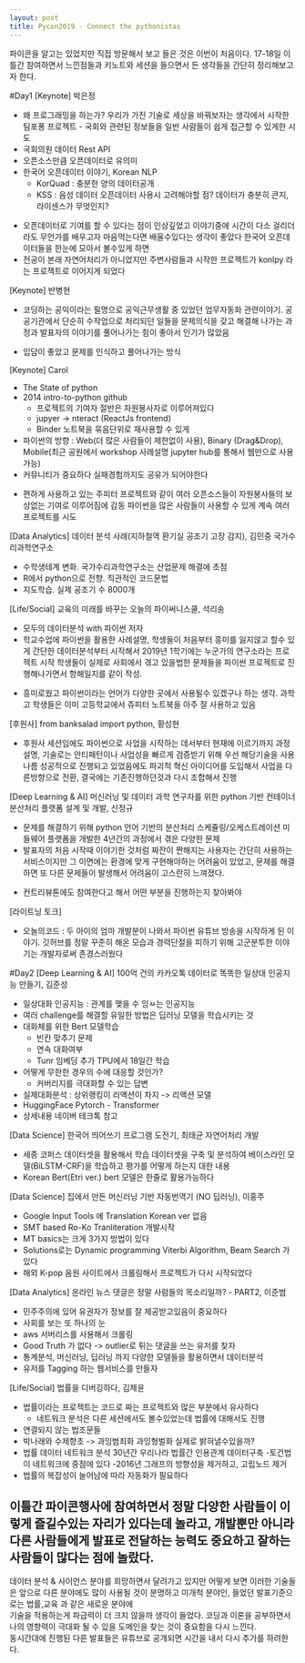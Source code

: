 ```yaml
---
layout: post
title: Pycon2019 - Connect the pythonistas
---
```


파이콘을 알고는 있었지만 직접 방문해서 보고 들은 것은 이번이 처음이다. 17-18일 이틀간 참여하면서 느낀점들과 키노트와 세션을 들으면서 든 생각들을 간단히 정리해보고자 한다.

#Day1
[Keynote] 박은정
- 왜 프로그래밍을 하는가? 우리가 가진 기술로 세상을 바꿔보자는 생각에서 시작한 팀포퐁 프로젝트 - 국회와 관련된 정보들을 일반 사람들이 쉽게 접근할 수 있게한 시도
- 국회의원 데이터 Rest API
- 오픈소스만큼 오픈데이터로 유의미
- 한국어 오픈데이터 이야기, Korean NLP
    - KorQuad : 충분한 양의 데이터공개
    - KSS     : 음성 데이터
    오픈데이터 사용시 고려해야할 점? 데이터가 충분히 큰지, 라이센스가 무엇인지?
* 오픈데이터로 기여를 할 수 있다는 점이 인상깊었고 이야기중에 시간이 다소 걸리더라도 무언가를 배우고자 마음먹는다면 배울수있다는 생각이 좋았다
  한국어 오픈데이터들을 한눈에 모아서 볼수있게 하면  
* 전공이 본래 자연어처리가 아니었지만 주변사람들과 시작한 프로젝트가 konlpy 라는 프로젝트로 이어지게 되었다   
        
[Keynote] 반병현
- 코딩하는 공익이라는 필명으로 공익근무생활 중 있었던 업무자동화 관련이야기. 공공기관에서 단순히 수작업으로 처리되던 일들을 문제의식을 갖고 해결해 나가는 과정과
발표자의 이야기를 풀어나가는 힘이 좋아서 인기가 많았음
* 입담이 좋았고 문제를 인식하고 풀어나가는 방식  

[Keynote] Carol
- The State of python
- 2014 intro-to-python github
    - 프로젝트의 기여자 절반은 자원봉사자로 이루어져있다
    - jupyer -> nteract (ReactJs frontend) 
    - Binder 노트북을 묶음단위로 재사용할 수 있게
- 파이썬의 방향 : Web(더 많은 사람들이 제한없이 사용), Binary (Drag&Drop), Mobile(최근 공원에서 workshop 사례설명 jupyter hub를 통해서 웹만으로 사용가능)
- 커뮤니티가 중요하다 실패경험까지도 공유가 되어야한다
* 편하게 사용하고 있는 주피터 프로젝트와 같이 여러 오픈소스들이 자원봉사들의 보상없는 기여로 이루어짐에 감동
  파이썬을 많은 사람들이 사용할 수 있게 계속 여러프로젝트를 시도  
  
[Data Analytics] 데이터 분석 사례(지하철역 환기실 공조기 고장 감지), 김민중 국가수리과학연구소
- 수학생테계 변화. 국가수리과학연구소는 산업문제 해결에 초점
- R에서 python으로 전향. 직관적인 코드문법
- 지도학습. 실제 공조기 수 8000개  

[Life/Social] 교육의 미래를 바꾸는 오늘의 파이써니스쿨, 석리송
- 모두의 데이터분석 with 파이썬 저자
- 학교수업에 파이썬을 활용한 사례설명, 학생들이 처음부터 흥미를 잃지않고 할수 있게 간단한 데이터분석부터 시작해서 2019년 1학기에는 누군가의 연구소라는 프로젝트 시작
  학생들이 실제로 사회에서 겪고 있을법한 문제들을 파이썬 프로젝트로 진행해나가면서 항해일지를 같이 작성. 
* 흥미로웠고 파이썬이라는 언어가 다양한 곳에서 사용될수 있겠구나 하는 생각. 과학고 학생들은 이미 고등학교에서 쥬피터 노트북을 아주 잘 사용하고 있음  

[후원사] from banksalad import python, 황성현
- 후원사 세션임에도 파이썬으로 사업을 시작하는 데서부터 현재에 이르기까지 과정설명, 기술로는 안티패턴이나 사업성을 빠르게 검증받기 위해 우선 해당기술을 사용
  나름 성공적으로 진행되고 있었음에도 파괴적 혁신 아이디어를 도입해서 사업을 다른방향으로 전환, 결국에는 기존진행하던것과 다시 조합해서 진행  
  
[Deep Learning & AI] 머신러닝 및 데이터 과학 연구자를 위한 python 기반 컨테이너 분산처리 플랫폼 설계 및 개발, 신정규
- 문제를 해결하기 위해 python 언어 기반의 분산처리 스케쥴링/오케스트레이션 미들웨어 플랫폼을 개발한 4년간의 과정에서 겪은 다양한 문제
- 발표자의 처음 시작때 이야기한 것처럼 짜잔이 짠해지는 
    사용자는 간단히 사용하는 서비스이지만 그 이면에는 환경에 맞게 구현해야하는 어려움이 있었고, 문제를 해결하면 또 다른 문제들이 발생해서 어려움이 고스란히 느껴졌다.
* 컨트리뷰톤에도 참여한다고 해서 어떤 부분을 진행하는지 찾아봐야  

[라이트닝 토크]
- 오늘의코드 : 두 아이의 엄마 개발분이 나와서 파이썬 유튜브 방송을 시작하게 된 이야기. 깃허브를 정말 꾸준히 해온 모습과 경력단절을 피하기 위해 고군분투한 이야기는 개발자로써 존경스러웠다  
  
  
#Day2
[Deep Learning & AI] 100억 건의 카카오톡 데이터로 똑똑한 일상대 인공지능 만들기, 김준성
- 일상대화 인공지능 : 관계를 맺을 수 잉ㅆ는 인공지능
- 여러 challenge를 해결할 유일한 방법은 딥러닝 모델을 학습시키는 것 
- 대화체를 위한 Bert 모델학습
    - 빈칸 맞추기 문제
    - 연속 대화여부
    - Tunr 임베딩 추가 TPU에서 18일간 학습
- 어떻게 무한한 경우의 수에 대응할 것인가?
    - 커버리지를 극대화할 수 있는 답변
- 실제대화분석 : 상위랭킹이 리액션이 차지 -> 리액션 모델
- HuggingFace Pytorch - Transformer
- 상세내용 네이버 테크톡 참고  

[Data Science] 한국어 띄어쓰기 프로그램 도전기, 최태균 자연어처리 개발
- 세종 코퍼스 데이터셋을 활용해서 학습 데이터셋을 구축 및 분석하여 베이스라인 모델(BiLSTM-CRF)을 학습하고 평가를 어떻게 하는지 대한 내용
- Korean Bert(Etri ver.) bert 모델은 한줄로 활용가능하다  

[Data Science] 집에서 만든 머신러닝 기반 자동번역기 (NO 딥러닝), 이홍주
- Google Input Tools 에 Translation Korean ver 없음
- SMT based Ro-Ko Tranliteration 개발시작
- MT basics는 크게 3가지 방법이 있다
- Solutions로는 Dynamic programming Viterbi Algorithm, Beam Search 가 있다
- 해외 K-pop 음원 사이트에서 크롤링해서 프로젝트가 다시 시작되었다  

[Data Analytics] 온라인 뉴스 댓글은 정말 사람들의 목소리일까? - PART2, 이준범
- 민주주의에 있어 유권자가 정보를 잘 제공받고있음이 중요하다
- 사회를 보는 또 하나의 눈
- aws 서버리스를 사용해서 크롤링
- Good Truth 가 없다 -> outlier로 튀는 댓글을 쓰는 유저를 찾자
- 통계분석, 머신러닝, 딥러닝 까지 다양한 모델들을 활용하면서 데이터분석
- 유저를 Tagging 하는 웹서비스를 만들자  

[Life/Social] 법률을 디버깅하다, 김제윤
- 법률이라는 프로젝트는 코드로 짜는 프로젝트와 많은 부분에서 유사하다
    - 네트워크 분석은 다른 세션에서도 볼수있었는데 법률에 대해서도 진행
- 연결되지 않는 법조문들
- 박나래와 수제향초 -> 과잉범죄화 과잉형벌화 실제로 밝혀낼수있을까?
- 법률 데이터 네트워크 분석 30년간 우리나라 법률간 인용관계 데이터구축
    -토건법이 네트워크에 중점에 있다
    -2016년 그래프의 방향성을 제거하고, 고립노드 제거
- 법률의 복잡성이 늘어남에 따라 자동화가 필요하다  

## 이틀간 파이콘행사에 참여하면서 정말 다양한 사람들이 이렇게 즐길수있는 자리가 있다는데 놀라고, 개발뿐만 아니라 다른 사람들에게 발표로 전달하는 능력도 중요하고 잘하는 사람들이 많다는 점에 놀랐다.  
데이터 분석 & 사이언스 분야를 희망하면서 달려가고 있지만 어떻게 보면 이러한 기술들은 앞으로 다른 분야에도 많이 사용될 것이 분명하고 미개척 분야인, 들었던 발표기준으로는 법률,교육 과 같은 새로운 분야에  
기술을 적용하는게 파급력이 더 크지 않을까 생각이 들었다. 코딩과 이론을 공부하면서 나의 영향력이 극대화 될 수 있을 도메인을 찾는 것이 중요함을 다시 느낀다.  
동시간대에 진행된 다른 발표들은 유튜브로 공개되면 시간을 내서 다시 추가를 하려한다.
 
  







